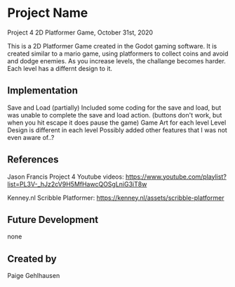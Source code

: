 # Project Name
Project 4 2D Platformer Game, October 31st, 2020

This is a 2D Platformer Game created in the Godot gaming software. It is created similar to a mario game, using platformers to collect coins and avoid and dodge enemies. As you increase levels, the challange becomes harder. Each level has a differnt design to it. 

## Implementation
Save and Load (partially) 
Included some coding for the save and load, but was unable to complete the save and load action. (buttons don't work, but when you hit escape it does pause the game)
Game Art for each level
Level Design is different in each level 
Possibly added other features that I was not even aware of..? 

## References
Jason Francis Project 4 Youtube videos: https://www.youtube.com/playlist?list=PL3V-_hJz2cV9H5MfHawcQOSgLniG3iT8w

Kenney.nl Scribble Platformer: https://kenney.nl/assets/scribble-platformer
## Future Development
none 
## Created by
Paige Gehlhausen

